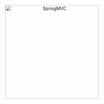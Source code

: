

<div  align="center">    
<img src="https://github.com/suifeng412/JCKTree/blob/master/xmind/frame/02-SpringMVC.png" width="300" alt="SpringMVC" />
</div>